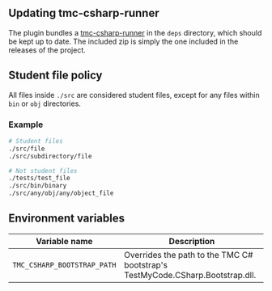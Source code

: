 ## Updating tmc-csharp-runner

The plugin bundles a [tmc-csharp-runner](https://github.com/TMC-CSharp/tmc-csharp-runner) in the `deps` directory, which should be kept up to date. The included zip is simply the one included in the releases of the project.

## Student file policy

All files inside `./src` are considered student files, except for any files within `bin` or `obj` directories.

### Example

```bash
# Student files
./src/file
./src/subdirectory/file

# Not student files
./tests/test_file
./src/bin/binary
./src/any/obj/any/object_file
```

## Environment variables

| Variable name               | Description                                                                   |
| --------------------------- | ----------------------------------------------------------------------------- |
| `TMC_CSHARP_BOOTSTRAP_PATH` | Overrides the path to the TMC C# bootstrap's TestMyCode.CSharp.Bootstrap.dll. |
